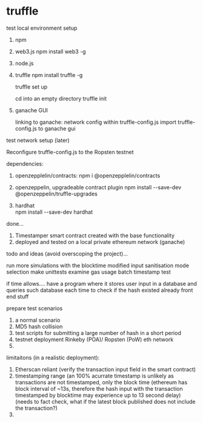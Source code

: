 # truffle
test local environment setup


1. npm

2. web3.js
    npm install web3 -g

3. node.js

4. truffle
    npm install truffle -g

    truffle set up

    cd into an empty directory
    truffle init 


5. ganache GUI

    linking to ganache: network config within truffle-config.js 
    import truffle-config.js to ganache gui


test network setup (later)

Reconfigure truffle-config.js to the Ropsten testnet


dependencies:

1. openzepplelin/contracts:
    npm i @openzepplelin/contracts
    
2. openzeppelin, upgradeable contract plugin
    npm install --save-dev @openzeppelin/truffle-upgrades

3. hardhat    
    npm install --save-dev hardhat

done...

1.  Timestamper smart contract created with the base functionality 
2.  deployed and tested on a local private ethereum network (ganache)


todo and ideas (avoid overscoping the project)...

run more simulations with the blocktime modified
input sanitisation 
mode selection 
make unittests
examine gas usage 
batch timestamp test


if time allows....
have a program where it stores user input in a database and queries such database each time to check if the hash existed already
front end stuff


prepare test scenarios

1.  a normal scenario
2.  MD5 hash collision
3.  test scripts for submitting a large number of hash in a short period
4.  testnet deployment Rinkeby (POA)/ Ropsten (PoW) eth network 
5.  


limitaitons (in a realistic deployment):
1.  Etherscan reliant (verify the transaction input field in the smart contract)
2.  timestamping range (an 100% acurrate timestamp is unlikely as transactions are not timestamped, only the block time 
    (ethereum has block interval of ~13s, therefore the hash input with the transaction timestamped by blocktime may experience up to 13 second delay)
    (needs to fact check, what if the latest block published does not include the transaction?)
3.  
